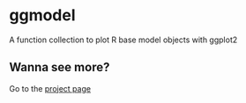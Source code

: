 # ggmodel
A function collection to plot R base model objects with ggplot2

## Wanna see more?

Go to the <a target="_blank" href="https://wilsonfrantine.github.io/ggmodel" > project page </a>

